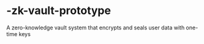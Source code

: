 # -zk-vault-prototype
A zero-knowledge vault system that encrypts and seals user data with one-time keys
